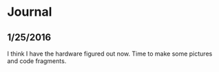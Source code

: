 # Journal

## 1/25/2016

I think I have the hardware figured out now. Time to make some pictures and code fragments.

